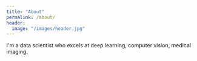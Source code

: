 ```yaml
---
title: "About"
permalink: /about/
header: 
  image: "/images/header.jpg"
---
```



I'm a data scientist who excels at deep learning, computer vision, medical imaging.

